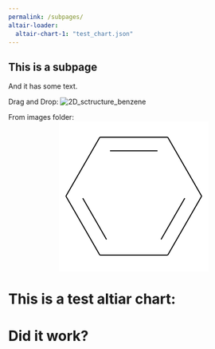 ```yaml
---
permalink: /subpages/
altair-loader:
  altair-chart-1: "test_chart.json"
---
```




## This is a subpage

And it has some text.

Drag and Drop:
![2D_sctructure_benzene](https://user-images.githubusercontent.com/84757402/185015515-25b0f47e-aea2-4d70-8984-b9d40714696c.png)

From images folder:
<img src="../images/2D_sctructure_benzene.png" style="display: block; margin: auto;" />

# This is a test altiar chart:
<div id="altair-chart-1"></div>

# Did it work? 
